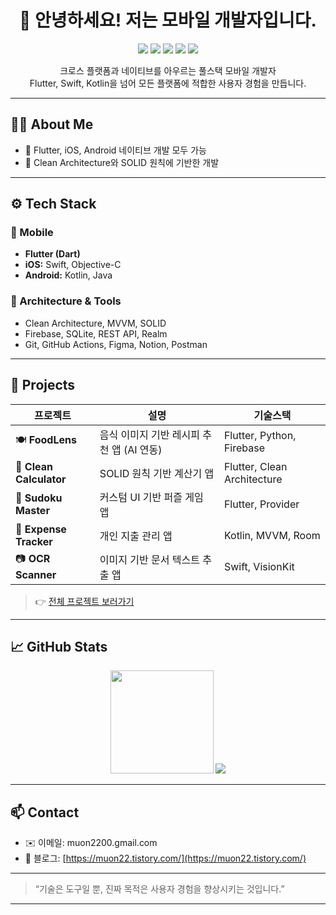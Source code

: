 <h1 align="center">👋 안녕하세요! 저는 모바일 개발자입니다.</h1>

<p align="center">
  <img src="https://img.shields.io/badge/Flutter-02569B?style=for-the-badge&logo=flutter&logoColor=white"/>
  <img src="https://img.shields.io/badge/Swift-F05138?style=for-the-badge&logo=swift&logoColor=white"/>
  <img src="https://img.shields.io/badge/Objective--C-000000?style=for-the-badge&logo=apple&logoColor=white"/>
  <img src="https://img.shields.io/badge/Kotlin-7F52FF?style=for-the-badge&logo=kotlin&logoColor=white"/>
  <img src="https://img.shields.io/badge/Java-007396?style=for-the-badge&logo=java&logoColor=white"/>
</p>

<p align="center">
  크로스 플랫폼과 네이티브를 아우르는 풀스택 모바일 개발자<br>
  Flutter, Swift, Kotlin을 넘어 모든 플랫폼에 적합한 사용자 경험을 만듭니다.
</p>

---

## 🧑‍💻 About Me
- 📱 Flutter, iOS, Android 네이티브 개발 모두 가능
- 🎯 Clean Architecture와 SOLID 원칙에 기반한 개발

---

## ⚙️ Tech Stack

### 📱 Mobile
- **Flutter (Dart)**
- **iOS:** Swift, Objective-C
- **Android:** Kotlin, Java

### 🧱 Architecture & Tools
- Clean Architecture, MVVM, SOLID
- Firebase, SQLite, REST API, Realm
- Git, GitHub Actions, Figma, Notion, Postman

---

## 🧩 Projects

| 프로젝트 | 설명 | 기술스택 |
|----------|------|----------|
| 🍽️ **FoodLens** | 음식 이미지 기반 레시피 추천 앱 (AI 연동) | Flutter, Python, Firebase |
| 🧮 **Clean Calculator** | SOLID 원칙 기반 계산기 앱 | Flutter, Clean Architecture |
| 🧩 **Sudoku Master** | 커스텀 UI 기반 퍼즐 게임 앱 | Flutter, Provider |
| 💸 **Expense Tracker** | 개인 지출 관리 앱 | Kotlin, MVVM, Room |
| 📷 **OCR Scanner** | 이미지 기반 문서 텍스트 추출 앱 | Swift, VisionKit |

> 👉 [전체 프로젝트 보러가기](https://github.com/Muon-relativity?tab=repositories)

---

## 📈 GitHub Stats

<p align="center">
  <img src="https://github-readme-stats.vercel.app/api?username=Muon-relativity&show_icons=true&theme=vue-dark" height="165"/>
  <img src="https://github-readme-stats.vercel.app/api/top-langs/?username=Muon-relativity&layout=compact&theme=vue-dark"/>
</p>

---

## 📫 Contact

- ✉️ 이메일: muon2200.gmail.com  
- 💬 블로그: [https://muon22.tistory.com/](https://muon22.tistory.com/)

---

> “기술은 도구일 뿐, 진짜 목적은 사용자 경험을 향상시키는 것입니다.”

---
